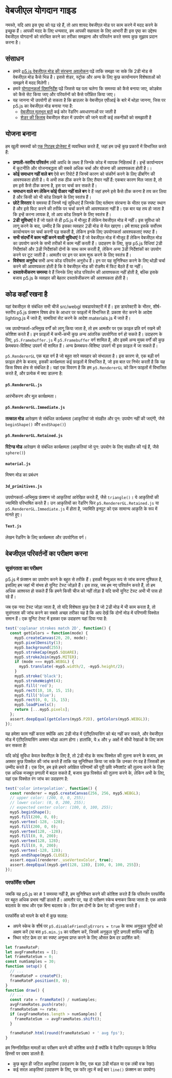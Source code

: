 # वेबजीएल योगदान गाइड

नमस्ते, यदि आप इस पृष्ठ को पढ़ रहे हैं, तो आप शायद वेबजीएल मोड पर काम करने में मदद करने के इच्छुक हैं। आपकी मदद के लिए धन्यवाद, हम आपकी सहायता के लिए आभारी हैं! इस पृष्ठ का उद्देश्य वेबजीएल योगदानों को संरचित करने का तरीका समझाना और परिवर्तन करते समय कुछ सुझाव प्रदान करना है।

## संसाधन

- हमारे [p5.js वेबजीएल मोड की संरचना अवलोकन](https://github.com/processing/p5.js/blob/main/contributor_docs/webgl_mode_architecture.md) पढ़ें ताकि समझा जा सके कि 2डी मोड से वेबजीएल मोड कैसे भिन्न है। इससे शेडर, स्ट्रोक और अन्य के लिए कुछ कार्यान्वयन विशेषताओं को समझने में मदद मिलेगी।
- हमारे [योगदानकर्ता दिशानिर्देश](https://p5js.org/contributor-docs/#/./contributor_guidelines) पढ़ें जिससे यह पता चलेगा कि समस्या को कैसे बनाया जाए, कोडबेस को कैसे सेट किया जाए और परिवर्तनों को कैसे परीक्षित किया जाए।
- यह जानना भी उपयोगी हो सकता है कि ब्राउज़र के वेबजीएल एपीआई के बारे में थोड़ा जानना, जिस पर p5.js का वेबजीएल मोड बनाया गया है:
    - [वेबजीएल मूलभूत बातें](https://webglfundamentals.org/) कई कोर रेंडरिंग अवधारणाओं पर जाती है
    - [शेडर की किताब](https://thebookofshaders.com/) वेबजीएल शेडर में उपयोग की जाने वाली कई तकनीकों को समझाती है

## योजना बनाना

हम खुली समस्यों को [एक गिटहब प्रोजेक्ट में](https://github.com/orgs/processing/projects/5) व्यवस्थित करते हैं, जहां हम उन्हें कुछ प्रकारों में विभाजित करते हैं:

- **प्रणाली-स्तरीय परिवर्तन** लंबी अवधि के लक्ष्य हैं जिनके कोड में व्यापक निहितार्थ हैं। इन्हें कार्यान्वयन में कूटनीति और योजनाबद्धता की सबसे अधिक चर्चा और योजना की आवश्यकता होती है।।
- **कोई समाधान नहीं वाले बग** ऐसे बग रिपोर्ट हैं जिनमें कारण को संकीर्ण करने के लिए डीबगिंग की आवश्यकता होती है। ये अभी तक ठीक करने के लिए तैयार नहीं हैं: एकबार कारण मिल जाता है, तो हम इसे कैसे ठीक करना है, इस पर चर्चा कर सकते हैं।
- **समाधान वाले बग लेकिन कोई पीआर नहीं वाले बग** वे हैं जहां हमने इसे कैसे ठीक करना है तय कर लिया है और किसी को भी कोड लिखने के लिए स्वतंत्र हैं।
- **छोटे विस्तार** वे समस्या हैं जिनमें नई सुविधाएं हैं जिनके लिए वर्तमान संरचना के भीतर एक स्पष्ट स्थान है और इसे फिट करने की तरीके पर चर्चा करने की आवश्यकता नहीं है। एक बार यह तय हो जाता है कि इन्हें करना लायक है, तो आप कोड लिखने के लिए स्वतंत्र हैं।
- **2डी सुविधाएं** वे हैं जो पहले से ही p5.js में मौजूद हैं लेकिन वेबजीएल मोड में नहीं। इस सुविधा को लागू करने के बाद, उम्मीद है कि इसका व्यवहार 2डी मोड से मेल खाएगा। हमें शायद इसके सर्वोत्तम कार्यान्वयन पर चर्चा करनी पड़ सकती है, लेकिन इनके लिए उपयोगकर्ता आवश्यकताएं स्पष्ट हैं।
- **सभी संदर्भों में काम नहीं करने वाली सुविधाएं** वे हैं जो वेबजीएल मोड में मौजूद हैं लेकिन वेबजीएल मोड का उपयोग करने के सभी तरीकों में काम नहीं करती हैं। उदाहरण के लिए, कुछ p5.js विधियां 2डी निर्देशांकों और 3डी निर्देशांकों दोनों के साथ काम करती हैं, लेकिन अन्य 3डी निर्देशांकों का उपयोग करने पर टूट जाती हैं। आमतौर पर इन पर काम शुरू करने के लिए स्वतंत्र हैं।
- **विशेषता अनुरोध** सभी अन्य कोड परिवर्तन अनुरोध हैं। इन पर यह सुनिश्चित करने के लिए थोड़ी चर्चा करने की आवश्यकता होती है कि वे वेबजीएल मोड की रोडमैप में फिट बैठते हैं या नहीं।  
- **दस्तावेजीकरण समस्या** वे हैं जिनके लिए कोड परिवर्तन की आवश्यकता नहीं होती है, बल्कि इसके बजाय p5.js के व्यवहार की बेहतर दस्तावेजीकरण की आवश्यकता होती है।

## कोड कहाँ रखना है

यहां वेबजीएल से संबंधित सभी चीजें src/webgl सबडायरेक्टरी में हैं। इस डायरेक्टरी के भीतर, शीर्ष-स्तरीय p5.js फ़ंक्शन विषय क्षेत्र के आधार पर फाइलों में विभाजित हैं: प्रकाश सेट करने के आदेश lighting.js में जाते हैं; सामग्रियां सेट करने के आदेश materials.js में जाते हैं।

जब उपयोगकर्ता-अभिमुख वर्गों को लागू किया जाता है, तो हम आमतौर पर एक फ़ाइल प्रति वर्ग रखने की कोशिश करते हैं। इन फ़ाइलों में कभी-कभी कुछ अन्य आंतरिक उपयोगिता वर्ग हो सकते हैं। उदाहरण के लिए, `p5.Framebuffer.js` में `p5.Framebuffer` वर्ग शामिल है, और इसमें अन्य मुख्य वर्गों की कुछ फ्रेमबफर-विशिष्ट उपवर्ग भी शामिल हैं। अन्य फ्रेमबफर-विशिष्ट उपवर्ग भी इस फ़ाइल में जा सकते हैं।

`p5.RendererGL` एक बड़ा वर्ग है जो बहुत सारे व्यवहार को संभालता है। इस कारण से, एक बड़ी वर्ग फ़ाइल होने के बजाय, इसकी कार्यक्षमता कई फ़ाइलों में विभाजित है, जो इस बात पर निर्भर करती है कि यह किस विषय क्षेत्र से संबंधित है। यहां एक विवरण है कि हम `p5.RendererGL` को किन फाइलों में विभाजित करते हैं, और प्रत्येक में क्या डालना है:

#### `p5.RendererGL.js`

आरंभीकरण और मूल कार्यक्षमता।

#### `p5.RendererGL.Immediate.js`

**तत्काल मोड** आरेखण से संबंधित कार्यक्षमता (आकृतियां जो संग्रहीत और पुन: उपयोग नहीं की जाएंगी, जैसे `beginShape()` और `endShape()`)

#### `p5.RendererGL.Retained.js`

**रिटेन्ड मोड** आरेखण से संबंधित कार्यक्षमता (आकृतियां जो पुन: उपयोग के लिए संग्रहीत की गई हैं, जैसे `sphere()`)

#### `material.js`

मिश्रण मोड का प्रबंधन

#### `3d_primitives.js`

उपयोगकर्ता-अभिमुख फ़ंक्शन जो आकृतियां आरेखित करते हैं, जैसे `triangle()`। ये आकृतियों की ज्यामिति परिभाषित करते हैं। उन आकृतियों का रेंडरिंग फिर `p5.RendererGL.Retained.js` या `p5.RendererGL.Immediate.js` में होता है, ज्यामिति इनपुट को एक सामान्य आकृति के रूप में मानते हुए।

#### `Text.js`

लेखन रेंडरिंग के लिए कार्यक्षमता और उपयोगिता वर्ग।

## वेबजीएल परिवर्तनों का परीक्षण करना

### सुसंगतता का परीक्षण

p5.js में फ़ंक्शन का उपयोग करने के बहुत से तरीके हैं। इसकी मैन्युअल रूप से जांच करना मुश्किल है, इसलिए हम जहां भी संभव हो युनिट टेस्ट जोड़ते हैं। इस तरह, जब हम नए परिवर्तन करते हैं, तो हम अधिक आश्वस्त हो सकते हैं कि हमने किसी चीज को नहीं तोड़ा है यदि सभी युनिट टेस्ट अभी भी पास हो रहे हैं।

जब एक नया टेस्ट जोड़ा जाता है, तो यदि विशेषता कुछ ऐसा है जो 2डी मोड में भी काम करता है, तो सुसंगतता की जांच करने का सबसे अच्छा तरीका यह है कि आप देखें कि दोनों मोड में परिणामी पिक्सेल समान हैं। एक युनिट टेस्ट में इसका एक उदाहरण यहां दिया गया है:

```js
test('coplanar strokes match 2D', function() {
  const getColors = function(mode) {
    myp5.createCanvas(20, 20, mode);
    myp5.pixelDensity(1);
    myp5.background(255);
    myp5.strokeCap(myp5.SQUARE);
    myp5.strokeJoin(myp5.MITER);
    if (mode === myp5.WEBGL) {
      myp5.translate(-myp5.width/2, -myp5.height/2);
    }
    myp5.stroke('black');
    myp5.strokeWeight(4);
    myp5.fill('red');
    myp5.rect(10, 10, 15, 15);
    myp5.fill('blue');
    myp5.rect(0, 0, 15, 15);
    myp5.loadPixels();
    return [...myp5.pixels];
  };
  assert.deepEqual(getColors(myp5.P2D), getColors(myp5.WEBGL));
});
```

यह हमेशा काम नहीं करता क्योंकि आप 2डी मोड में एंटीएलियासिंग को बंद नहीं कर सकते, और वेबजीएल मोड में एंटीएलियासिंग अक्सर थोड़ा अलग होगा। हालांकि, ये x और y अक्षों में सीधी रेखाओं के लिए काम कर सकता है!

यदि कोई सुविधा केवल वेबजीएल के लिए है, तो 2डी मोड के साथ पिक्सेल की तुलना करने के बजाय, हम अक्सर कुछ पिक्सेल की जांच करते हैं ताकि यह सुनिश्चित किया जा सके कि उनका रंग वह है जिसकी हम उम्मीद करते हैं। एक दिन, हम इसे हमारे अपेक्षित परिणामों की पूरी छवि स्नैपशॉट की तुलना करने के लिए एक अधिक मजबूत प्रणाली में बदल सकते हैं, बजाय कुछ पिक्सेल की तुलना करने के, लेकिन अभी के लिए, यहां एक पिक्सेल रंग जांच का उदाहरण है:

```js
test('color interpolation', function() {
  const renderer = myp5.createCanvas(256, 256, myp5.WEBGL);
  // upper color: (200, 0, 0, 255);
  // lower color: (0, 0, 200, 255);
  // expected center color: (100, 0, 100, 255);
  myp5.beginShape();
  myp5.fill(200, 0, 0);
  myp5.vertex(-128, -128);
  myp5.fill(200, 0, 0);
  myp5.vertex(128, -128);
  myp5.fill(0, 0, 200);
  myp5.vertex(128, 128);
  myp5.fill(0, 0, 200);
  myp5.vertex(-128, 128);
  myp5.endShape(myp5.CLOSE);
  assert.equal(renderer._useVertexColor, true);
  assert.deepEqual(myp5.get(128, 128), [100, 0, 100, 255]);
});
```

### परफॉर्मेंस परीक्षण

जबकि यह p5.js का # 1 समस्या नहीं है, हम सुनिश्चित करने की कोशिश करते हैं कि परिवर्तन परफॉर्मेंस पर बहुत अधिक प्रभाव नहीं डालते हैं। आमतौर पर, यह दो परीक्षण स्केच बनाकर किया जाता है: एक आपके बदलाव के साथ और एक बिना बदलाव के। फिर हम दोनों के फ्रेम रेट की तुलना करते हैं।

परफॉर्मेंस को मापने के बारे में कुछ सलाह:

- अपने स्केच के शीर्ष पर `p5.disableFriendlyErrors = true` के साथ अनुकूल त्रुटियों को अक्षम करें (या बस `p5.min.js` का परीक्षण करें, जिसमें अनुकूल त्रुटि प्रणाली शामिल नहीं है)
- स्थिर स्टेट फ्रेम दर का स्पष्ट अनुभव प्राप्त करने के लिए औसत फ्रेम दर प्रदर्शित करें:

```js
let frameRateP;
let avgFrameRates = [];
let frameRateSum = 0;
const numSamples = 30;
function setup() {
  // ...
  frameRateP = createP();
  frameRateP.position(0, 0);
}
function draw() {
  // ...
  const rate = frameRate() / numSamples;
  avgFrameRates.push(rate);
  frameRateSum += rate;
  if (avgFrameRates.length > numSamples) {
    frameRateSum -= avgFrameRates.shift();
  }
 
  frameRateP.html(round(frameRateSum) + ' avg fps');
}
```

हम निम्नलिखित मामलों का परीक्षण करने की कोशिश करते हैं क्योंकि वे रेंडरिंग पाइपलाइन के विभिन्न हिस्सों पर दबाव डालते हैं:

- कुछ बहुत ही जटिल आकृतियां (उदाहरण के लिए, एक बड़ा 3डी मॉडल या एक लंबी वक्र रेखा)
- कई सरल आकृतियां (उदाहरण के लिए, एक फॉर लूप में कई बार `line()` फ़ंक्शन का उपयोग)
